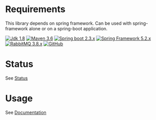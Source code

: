 # Requirements

This library depends on spring framework.
Can be used with spring-framework alone or on a spring-boot application.

[![Jdk 1.8](https://img.shields.io/badge/Jdk-1.8-informational?logo=java)](https://openjdk.java.net/projects/jdk8/)
[![Maven 3.6](https://img.shields.io/badge/Maven-3.6-informational?logo=apache-maven)](https://maven.apache.org/ref/3.6.3/)
[![Spring boot 2.3.x](https://img.shields.io/badge/Spring%20Boot-2.3-informational?logo=spring)](https://docs.spring.io/spring-boot/docs/2.3.x/reference/html/)
[![Spring Framework 5.2.x](https://img.shields.io/badge/Spring%20Framework-5.2-informational?logo=spring)](https://docs.spring.io/spring-framework/docs/5.2.x/spring-framework-reference/)
[![RabbitMQ 3.8.x](https://img.shields.io/badge/RabbitMQ-v3.8.x-informational?logo=rabbitmq)](https://github.com/rabbitmq/rabbitmq-server/releases/tag/v3.8.4)
[![GitHub](https://img.shields.io/github/license/albirar/albirar-communications)](https://www.gnu.org/licenses/gpl-3.0-standalone.html)

# Status
See [Status](https://albirar.github.io/albirar-communications/status.html "Status")

# Usage

See [Documentation](https://albirar.github.io/albirar-communications "Documentation")

